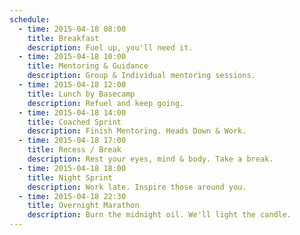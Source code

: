 ```yaml
---
schedule:
  - time: 2015-04-18 08:00
    title: Breakfast
    description: Fuel up, you'll need it.
  - time: 2015-04-18 10:00
    title: Mentoring & Guidance
    description: Group & Individual mentoring sessions.
  - time: 2015-04-18 12:00
    title: Lunch by Basecamp
    description: Refuel and keep going.
  - time: 2015-04-18 14:00
    title: Coached Sprint
    description: Finish Mentoring. Heads Down & Work.
  - time: 2015-04-18 17:00
    title: Recess / Break
    description: Rest your eyes, mind & body. Take a break.
  - time: 2015-04-18 18:00
    title: Night Sprint
    description: Work late. Inspire those around you.
  - time: 2015-04-18 22:30
    title: Overnight Marathon
    description: Burn the midnight oil. We'll light the candle.
---
```

